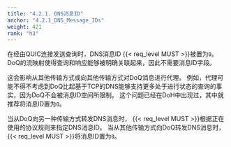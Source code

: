 ```yaml
---
title: "4.2.1. DNS消息ID"
anchor: "4.2.1_DNS_Message_IDs"
weight: 421
rank: "h3"
---
```


在经由QUIC连接发送查询时，DNS消息ID {{< req_level MUST >}}被置为`0`。
DoQ的流映射使得查询和响应能够被明确关联起来，因此不需要消息ID字段。

这会影响从其他传输方式或向其他传输方式对DoQ消息进行代理。
例如，代理可能不得不考虑到DoQ比起基于TCP的DNS能够支持更多处于进行状态的查询的事实，因为DoQ不会被消息ID空间所限制。
这个问题已经在DoH中出现过，其中就推荐将消息ID置为`0`。

当从DoQ向另一种传输方式转发DNS消息时， {{< req_level MUST >}}根据正在使用的协议规则来指定DNS消息ID。
当从其他传输方式向DoQ转发DNS消息时， {{< req_level MUST >}}将消息ID置为`0`。
